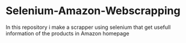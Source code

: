 # Selenium-Amazon-Webscrapping
In this repository i make a scrapper using selenium that get usefull information of the products in Amazon homepage
